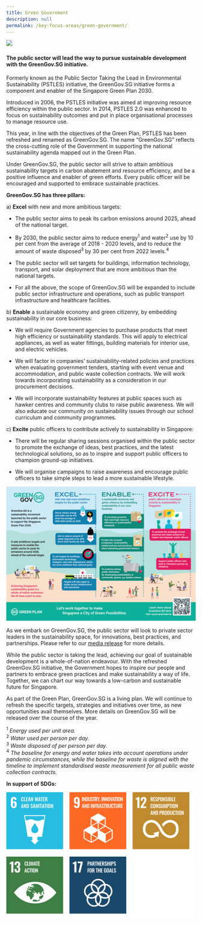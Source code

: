 ```yaml
---
title: Green Government
description: null
permalink: /key-focus-areas/green-government/
---
```

<img src="../../images/greengovlogo1.png" style="max-width:30vw;">

#### The public sector will lead the way to pursue sustainable development with the **GreenGov.SG** initiative. 

Formerly known as the Public Sector Taking the Lead in Environmental Sustainability (PSTLES) initiative, the GreenGov.SG initiative forms a component and enabler of the Singapore Green Plan 2030. 

Introduced in 2006, the PSTLES initiative was aimed at improving resource efficiency within the public sector. In 2014, PSTLES 2.0 was enhanced to focus on sustainability outcomes and put in place organisational processes to manage resource use.

This year, in line with the objectives of the Green Plan, PSTLES has been refreshed and renamed as GreenGov.SG. The name “GreenGov.SG” reflects the cross-cutting role of the Government in supporting the national sustainability agenda mapped out in the Green Plan. 

Under GreenGov.SG, the public sector will strive to attain ambitious sustainability targets in carbon abatement and resource efficiency, and be a positive influence and enabler of green efforts. Every public officer will be encouraged and supported to embrace sustainable practices.

**GreenGov.SG has three pillars:**

a) **Excel** with new and more ambitious targets:

- The public sector aims to peak its carbon emissions around 2025, ahead of the national target.

- By 2030, the public sector aims to reduce energy<sup>1</sup> and water<sup>2</sup> use by 10 per cent from the average of 2018 - 2020 levels, and to reduce the amount of waste disposed<sup>3</sup> by 30 per cent from 2022 levels.<sup>4</sup>    

- The public sector will set targets for buildings, information technology, transport, and solar deployment that are more ambitious than the national targets.

- For all the above, the scope of GreenGov.SG will be expanded to include public sector infrastructure and operations, such as public transport infrastructure and healthcare facilities.

b) **Enable** a sustainable economy and green citizenry, by embedding sustainability in our core business:

- We will require Government agencies to purchase products that meet high efficiency or sustainability standards. This will apply to electrical appliances, as well as water fittings, building materials for interior use, and electric vehicles.

- We will factor in companies’ sustainability-related policies and practices when evaluating government tenders, starting with event venue and accommodation, and public waste collection contracts. We will work towards incorporating sustainability as a consideration in our procurement decisions.

- We will incorporate sustainability features at public spaces such as hawker centres and community clubs to raise public awareness. We will also educate our community on sustainability issues through our school curriculum and community programmes.

c) **Excite** public officers to contribute actively to sustainability in Singapore:

- There will be regular sharing sessions organised within the public sector to promote the exchange of ideas, best practices, and the latest technological solutions, so as to inspire and support public officers to champion ground-up initiatives.

- We will organise campaigns to raise awareness and encourage public officers to take simple steps to lead a more sustainable lifestyle.


![](/images/greengov-infographic.png)


As we embark on GreenGov.SG, the public sector will look to private sector leaders in the sustainability space, for innovations, best practices, and partnerships. Please refer to our [media release](../../resource-room/category/2021-07-12-press-release-on-greengov) for more details.

<!-- 
**The public service will undergo four key shifts under GreenGov.SG:**

  - First, there will be more ambitious targets, including a carbon emissions target for the first time. We aim to peak the public service’s emissions around 2025, ahead of the national target.

  - Second, the scope of GreenGov.SG will be expanded. In target setting, we will go beyond government-owned offices, to include public sector infrastructure and operations, such as transport infrastructure and healthcare facilities.

  - Third, we will embed environmental sustainability in the public service’s core business areas, for example, in areas like green procurement and education. This will raise sustainability awareness and catalyse green practices beyond the public service. 

  - Fourth, we aim to build a culture of sustainability amongst public servants. Public servants will be encouraged to adopt more environmentally-friendly practices and initiate ground-up initiatives within their agencies.   -->

While the public sector is taking the lead, achieving our goal of sustainable development is a whole-of-nation endeavour. With the refreshed GreenGov.SG initiative, the Government hopes to inspire our people and partners to embrace green practices and make sustainability a way of life. Together, we can chart our way towards a low-carbon and sustainable future for Singapore. 

As part of the Green Plan, GreenGov.SG is a living plan. We will continue to refresh the specific targets, strategies and initiatives over time, as new opportunities avail themselves. More details on GreenGov.SG will be released over the course of the year. 

<!-- ![](/images/cosgreengov.jpg) -->

<sup>1</sup> *Energy used per unit area.*<br>
<sup>2</sup> *Water used per person per day.*<br>
<sup>3</sup> *Waste disposed of per person per day.*<br>
<sup>4</sup> *The baseline for energy and water takes into account operations under pandemic circumstances, while the baseline for waste is aligned with the timeline to implement standardised waste measurement for all public waste collection contracts.*<br>


**In support of SDGs:**

<div class="sdg-container">
	<img class="sdg-image" src="/images/framework/greengovernment_01.jpg" alt="6 9 12" />
	<img class="sdg-image" src="/images/framework/greengovernment_02.jpg" alt="13 17" />
</div>